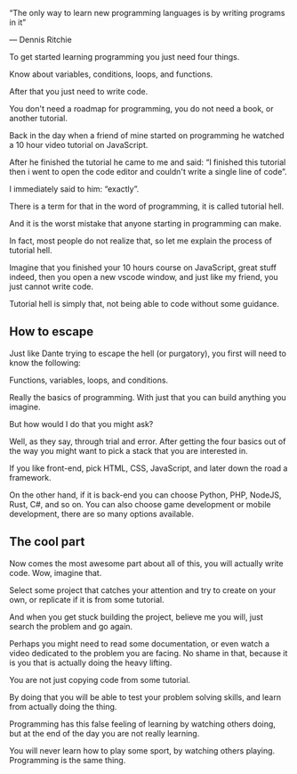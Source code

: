 “The only way to learn new programming languages is by writing programs in it”

— Dennis Ritchie

To get started learning programming you just need four things.

Know about variables, conditions, loops, and functions.

After that you just need to write code.

You don't need a roadmap for programming, you do not need a book, or another tutorial.

Back in the day when a friend of mine started on programming he watched a 10 hour video tutorial on JavaScript.

After he finished the tutorial he came to me and said: “I finished this tutorial then i went to open the code editor and couldn't write a single line of code”.

I immediately said to him: “exactly”.

There is a term for that in the word of programming, it is called tutorial hell.

And it is the worst mistake that anyone starting in programming can make.

In fact, most people do not realize that, so let me explain the process of tutorial hell.

Imagine that you finished your 10 hours course on JavaScript, great stuff indeed, then you open a new vscode window, and just like my friend, you just cannot write code.

Tutorial hell is simply that, not being able to code without some guidance.

## How to escape

Just like Dante trying to escape the hell (or purgatory), you first will need to know the following:

Functions, variables, loops, and conditions.

Really the basics of programming. With just that you can build anything you imagine.

But how would I do that you might ask?

Well, as they say, through trial and error.
After getting the four basics out of the way you might want to pick a stack that you are interested in.

If you like front-end, pick HTML, CSS, JavaScript, and later down the road a framework.

On the other hand, if it is back-end you can choose Python, PHP, NodeJS, Rust, C#, and so on. You can also choose game development or mobile development, there are so many options available.

## The cool part

Now comes the most awesome part about all of this, you will actually write code. Wow, imagine that.

Select some project that catches your attention and try to create on your own, or replicate if it is from some tutorial.

And when you get stuck building the project, believe me you will, just search the problem and go again.

Perhaps you might need to read some documentation, or even watch a video dedicated to the problem you are facing. No shame in that, because it is you that is actually doing the heavy lifting.

You are not just copying code from some tutorial.

By doing that you will be able to test your problem solving skills, and learn from actually doing the thing.

Programming has this false feeling of learning by watching others doing, but at the end of the day you are not really learning.

You will never learn how to play some sport, by watching others playing. Programming is the same thing.
